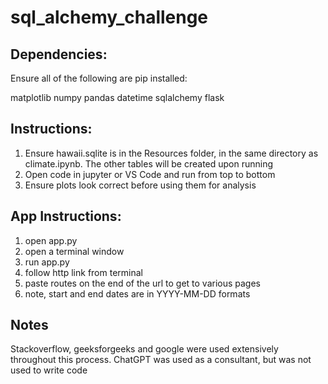 # sql_alchemy_challenge

## Dependencies:
Ensure all of the following are pip installed:

matplotlib
numpy
pandas
datetime
sqlalchemy
flask

## Instructions:
1. Ensure hawaii.sqlite is in the Resources folder, in the same directory as climate.ipynb. The other tables will be created upon running
2. Open code in jupyter or VS Code and run from top to bottom
3. Ensure plots look correct before using them for analysis

## App Instructions:
1. open app.py
2. open a terminal window
3. run app.py
4. follow http link from terminal
5. paste routes on the end of the url to get to various pages
6. note, start and end dates are in YYYY-MM-DD formats

## Notes
Stackoverflow, geeksforgeeks and google were used extensively throughout this process. ChatGPT was used as a consultant, but was not used to write code

